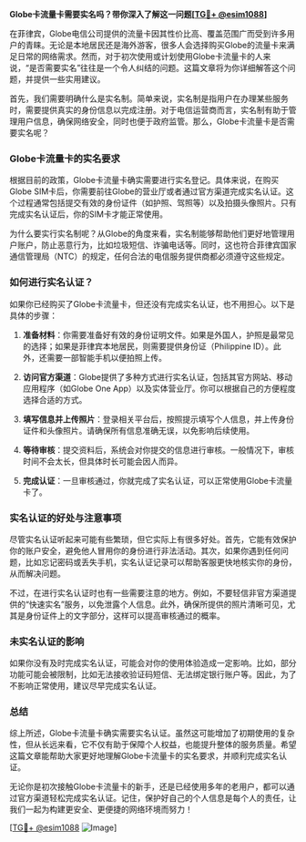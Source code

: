 **Globe卡流量卡需要实名吗？带你深入了解这一问题[[TG💪+ @esim1088](https://t.me/s/esim1088)]**

在菲律宾，Globe电信公司提供的流量卡因其性价比高、覆盖范围广而受到许多用户的青睐。无论是本地居民还是海外游客，很多人会选择购买Globe的流量卡来满足日常的网络需求。然而，对于初次使用或计划使用Globe卡流量卡的人来说，“是否需要实名”往往是一个令人纠结的问题。这篇文章将为你详细解答这个问题，并提供一些实用建议。

首先，我们需要明确什么是实名制。简单来说，实名制是指用户在办理某些服务时，需要提供真实的身份信息以完成注册。对于电信运营商而言，实名制有助于管理用户信息，确保网络安全，同时也便于政府监管。那么，Globe卡流量卡是否需要实名呢？

### **Globe卡流量卡的实名要求**

根据目前的政策，Globe卡流量卡确实需要进行实名登记。具体来说，在购买Globe SIM卡后，你需要前往Globe的营业厅或者通过官方渠道完成实名认证。这个过程通常包括提交有效的身份证件（如护照、驾照等）以及拍摄头像照片。只有完成实名认证后，你的SIM卡才能正常使用。

为什么要实行实名制呢？从Globe的角度来看，实名制能够帮助他们更好地管理用户账户，防止恶意行为，比如垃圾短信、诈骗电话等。同时，这也符合菲律宾国家通信管理局（NTC）的规定，任何合法的电信服务提供商都必须遵守这些规定。

### **如何进行实名认证？**

如果你已经购买了Globe卡流量卡，但还没有完成实名认证，也不用担心。以下是具体的步骤：

1. **准备材料**：你需要准备好有效的身份证明文件。如果是外国人，护照是最常见的选择；如果是菲律宾本地居民，则需要提供身份证（Philippine ID）。此外，还需要一部智能手机以便拍照上传。

2. **访问官方渠道**：Globe提供了多种方式进行实名认证，包括其官方网站、移动应用程序（如Globe One App）以及实体营业厅。你可以根据自己的方便程度选择合适的方式。

3. **填写信息并上传照片**：登录相关平台后，按照提示填写个人信息，并上传身份证件和头像照片。请确保所有信息准确无误，以免影响后续使用。

4. **等待审核**：提交资料后，系统会对你提交的信息进行审核。一般情况下，审核时间不会太长，但具体时长可能会因人而异。

5. **完成认证**：一旦审核通过，你就完成了实名认证，可以正常使用Globe卡流量卡了。

### **实名认证的好处与注意事项**

尽管实名认证听起来可能有些繁琐，但它实际上有很多好处。首先，它能有效保护你的账户安全，避免他人冒用你的身份进行非法活动。其次，如果你遇到任何问题，比如忘记密码或丢失手机，实名认证记录可以帮助客服更快地核实你的身份，从而解决问题。

不过，在进行实名认证时也有一些需要注意的地方。例如，不要轻信非官方渠道提供的“快速实名”服务，以免泄露个人信息。此外，确保所提供的照片清晰可见，尤其是身份证件上的文字部分，这样可以提高审核通过的概率。

### **未实名认证的影响**

如果你没有及时完成实名认证，可能会对你的使用体验造成一定影响。比如，部分功能可能会被限制，比如无法接收验证码短信、无法绑定银行账户等。因此，为了不影响正常使用，建议尽早完成实名认证。

### **总结**

综上所述，Globe卡流量卡确实需要实名认证。虽然这可能增加了初期使用的复杂性，但从长远来看，它不仅有助于保障个人权益，也能提升整体的服务质量。希望这篇文章能帮助大家更好地理解Globe卡流量卡的实名要求，并顺利完成实名认证。

无论你是初次接触Globe卡流量卡的新手，还是已经使用多年的老用户，都可以通过官方渠道轻松完成实名认证。记住，保护好自己的个人信息是每个人的责任，让我们一起为构建更安全、更便捷的网络环境而努力！

[[TG💪+ @esim1088](https://t.me/s/esim1088) ![Image](https://i.postimg.cc/4NQfJmqS/Snipaste-2025-05-13-00-14-12.png)]